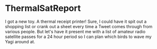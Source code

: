 # ThermalSatReport
I got a new toy. A thermal receipt printer! Sure, I could have it spit out a shopping list or crank out a sheet every time a Tweet comes through from various people. But let's have it present me with a list of amateur radio satellite passes for a 24 hour period so I can plan which birds to wave my Yagi around at.


